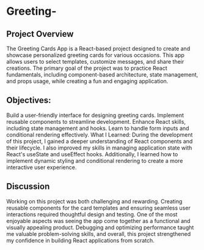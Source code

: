 # Greeting-
## Project Overview
The Greeting Cards App is a React-based project designed to create and showcase personalized greeting cards for various occasions. This app allows users to select templates, customize messages, and share their creations. The primary goal of the project was to practice React fundamentals, including component-based architecture, state management, and props usage, while creating a fun and engaging application.

## Objectives:
Build a user-friendly interface for designing greeting cards.
Implement reusable components to streamline development.
Enhance React skills, including state management and hooks.
Learn to handle form inputs and conditional rendering effectively.
What I Learned:
During the development of this project, I gained a deeper understanding of React components and their lifecycle. I also improved my skills in managing application state with React's useState and useEffect hooks. Additionally, I learned how to implement dynamic styling and conditional rendering to create a more interactive user experience.

## Discussion
Working on this project was both challenging and rewarding. Creating reusable components for the card templates and ensuring seamless user interactions required thoughtful design and testing. One of the most enjoyable aspects was seeing the app come together as a functional and visually appealing product. Debugging and optimizing performance taught me valuable problem-solving skills, and overall, this project strengthened my confidence in building React applications from scratch.
